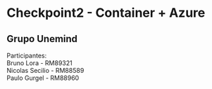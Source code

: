 # Checkpoint2 - Container + Azure

## Grupo Unemind

Participantes: </Br>
Bruno Lora - RM89321 </Br>
Nicolas Secilio - RM88589 </Br>
Paulo Gurgel - RM88960
